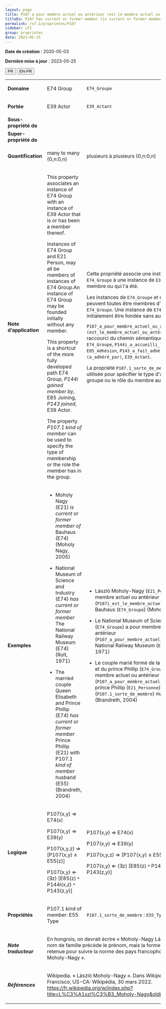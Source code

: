 ```yaml
---
layout: page
title: P107 a pour membre actuel ou antérieur (est le membre actuel ou antérieur de)
titleEn: P107 has current or former member (is current or former member of) - a pour membre actuel ou antérieur (est le membre actuel ou antérieur de)
permalink: /v7.1/proprietes/P107
sidebar: v71
group: proprietes
date: 2023-05-25
---
```


**Date de création** : 2020-05-03

**Dernière mise à jour** : 2023-05-25

<div class="lang-buttons">
 <button id="fr" class="activate">FR</button>
 <button id="en-fr">EN-FR</button>
</div>

<table>
<tbody>
<tr>
<td><strong>Domaine</strong></td>
<td class="en">
<p>E74 Group</p>
</td>
<td>
<p><code class="language-plaintext highlighter-rouge">E74_Groupe</code></p>
</td>
</tr>
<tr>
<td><strong>Portée</strong></td>
<td class="en">
<p>E39 Actor</p>
</td>
<td>
<p><code class="language-plaintext highlighter-rouge">E39_Actant</code></p>
</td>
</tr>
<tr>
<td><strong>Sous-propriété de</strong></td>
<td class="en">
</td>
<td>
</td>
</tr>
<tr>
<td><strong>Super-propriété de</strong></td>
<td class="en">
</td>
<td>
</td>
</tr>
<tr>
<td><strong>Quantification</strong></td>
<td class="en">
<p>many to many (0,n:0,n)</p>
</td>
<td>
<p>plusieurs à plusieurs (0,n:0,n)</p>
</td>
</tr>
<tr>
<td><strong>Note d’application</strong></td>
<td class="en">
<p>This property associates an instance of E74 Group with an instance of E39 Actor that is or has been a member thereof. </p>
<p>Instances of E74 Group and E21 Person, may all be members of instances of E74 Group.An instance of E74 Group may be founded initially without any member. </p>
<p>This property is a shortcut of the more fully developed path E74 Group, <em>P144i gained member by</em>, E85 Joining, <em>P143 joined</em>, E39 Actor. </p>
<p>The property <em>P107.1 kind of member</em> can be used to specify the type of membership or the role the member has in the group. </p>
</td>
<td>
<p>Cette propriété associe une instance de <code class="language-plaintext highlighter-rouge">E74_Groupe</code> à une instance de <code class="language-plaintext highlighter-rouge">E39_Actant</code> qui en est membre ou qui l'a été.</p>
<p>Les instances de <code class="language-plaintext highlighter-rouge">E74_Groupe</code> et de <code class="language-plaintext highlighter-rouge">E21_Personne</code> peuvent toutes être membres d'instances de <code class="language-plaintext highlighter-rouge">E74_Groupe</code>. Une instance de <code class="language-plaintext highlighter-rouge">E74_Groupe</code> peut initialement être fondée sans aucun membre.</p>
<p><code class="language-plaintext highlighter-rouge">P107_a_pour_membre_actuel_ou_antérieur (est_le_membre_actuel_ou_antérieur_de)</code> est un raccourci du chemin sémantique suivant : <code class="language-plaintext highlighter-rouge">E74_Groupe</code>, <code class="language-plaintext highlighter-rouge">P144i_a_accueilli_le_membre_par</code>, <code class="language-plaintext highlighter-rouge">E85_Adhésion</code>, <code class="language-plaintext highlighter-rouge">P143_a_fait_adhérer (a_adhéré_par)</code>, <code class="language-plaintext highlighter-rouge">E39_Actant</code>.</p>
<p>La propriété <code class="language-plaintext highlighter-rouge">P107.1_sorte_de_membre</code> peut être utilisée pour spécifier le type d'appartenance au groupe ou le rôle du membre au sein de celui-ci.</p>
</td>
</tr>
<tr>
<td><strong>Exemples</strong></td>
<td class="en">
<ul>
<li><p>Moholy Nagy (E21) <em>is current or former member of</em> Bauhaus (E74) (Moholy Nagy, 2005) </p>
</li>
<li><p>National Museum of Science and Industry (E74) <em>has current or former member</em> The National Railway Museum (E74) (Rolt, 1971)</p>
</li>
<li><p>The married couple Queen Elisabeth and Prince Phillip (E74) <em>has current or former member</em> Prince Phillip (E21) with P107.1 <em>kind of member</em> husband (E55) (Brandreth, 2004) </p>
</li>
</ul>
</td>
<td>
<ul>
<li><p>László Moholy-Nagy (<code class="language-plaintext highlighter-rouge">E21_Personne</code>) est le membre actuel ou antérieur du (<code class="language-plaintext highlighter-rouge">P107i_est_le_membre_actuel_ou_antérieur_de</code>) Bauhaus (<code class="language-plaintext highlighter-rouge">E74_Groupe</code>) (Moholy-Nagy, 2005)</p>
</li>
<li><p>Le National Museum of Science and Industry (<code class="language-plaintext highlighter-rouge">E74_Groupe</code>) a pour membre actuel ou antérieur (<code class="language-plaintext highlighter-rouge">P107_a_pour_membre_actuel_ou_antérieur</code>) le National Railway Museum (<code class="language-plaintext highlighter-rouge">E74_Groupe</code>) (Rolt, 1971)</p>
</li>
<li><p>Le couple marié formé de la reine Elizabeth II et du prince Phillip (<code class="language-plaintext highlighter-rouge">E74_Groupe</code>) a pour membre actuel ou antérieur (<code class="language-plaintext highlighter-rouge">P107_a_pour_membre_actuel_ou_antérieur</code>) le prince Phillip (<code class="language-plaintext highlighter-rouge">E21_Personne</code>) en tant que (<code class="language-plaintext highlighter-rouge">P107.1_sorte_de_membre</code>) mari (<code class="language-plaintext highlighter-rouge">E55_Type</code>) (Brandreth, 2004)</p>
</li>
</ul>
</td>
</tr>
<tr>
<td><strong>Logique</strong></td>
<td class="en">
<p>P107(x,y) ⇒ E74(x)</p>
<p>P107(x,y) ⇒ E39(y)</p>
<p>P107(x,y,z) ⇒ [P107(x,y) ∧ E55(z)]</p>
<p>P107(x,y) ⇐ (∃z) [E85(z) ˄ P144i(x,z) ˄ P143(z,y)]</p>
</td>
<td>
<p>P107(x,y) ⇒ E74(x)</p>
<p>P107(x,y) ⇒ E39(y)</p>
<p>P107(x,y,z) ⇒ [P107(x,y) ∧ E55(z)]</p>
<p>P107(x,y) ⇐ (∃z) [E85(z) ˄ P144i(x,z) ˄ P143(z,y)]</p>
</td>
</tr>
<tr>
<td><strong>Propriétés</strong></td>
<td class="en">
<p>P107.1 kind of member: E55 Type </p>
</td>
<td>
<p><code class="language-plaintext highlighter-rouge">P107.1_sorte_de_membre</code> : <code class="language-plaintext highlighter-rouge">E55_Type</code></p>
</td>
</tr>
<tr>
<td><strong><em>Note traducteur</em></strong></td>
<td colspan="2">
<p>En hongrois, on devrait écrire « Moholy-Nagy László » puisque le nom de famille précède le prénom, mais la forme inversée a été retenue pour suivre la norme des pays francophones soit « László Moholy-Nagy ».</p>
</td>
</tr>
<tr>
<td><strong><em>Références</em></strong></td>
<td colspan="2">
<p>Wikipedia. « László Moholy-Nagy ». Dans <em>Wikipédia</em>. San Francisco, US-CA: Wikipédia, 30 mars 2022.<a href="https://fr.wikipedia.org/w/index.php?title=L%C3%A1szl%C3%B3_Moholy-Nagy&oldid=192385234"><span class="underline"> </span></a><a href="https://fr.wikipedia.org/w/index.php?title=L%C3%A1szl%C3%B3_Moholy-Nagy&oldid=192385234"><span class="underline">https://fr.wikipedia.org/w/index.php?title=L%C3%A1szl%C3%B3_Moholy-Nagy&oldid=192385234</span></a>.</p>
</td>
</tr>
</tbody>
</table>
